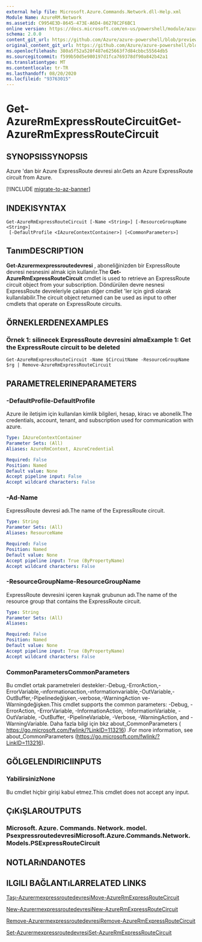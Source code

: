 ```yaml
---
external help file: Microsoft.Azure.Commands.Network.dll-Help.xml
Module Name: AzureRM.Network
ms.assetid: C9954E3D-8645-473E-A6D4-86278C2F6BC1
online version: https://docs.microsoft.com/en-us/powershell/module/azurerm.network/get-azurermexpressroutecircuit
schema: 2.0.0
content_git_url: https://github.com/Azure/azure-powershell/blob/preview/src/ResourceManager/Network/Commands.Network/help/Get-AzureRmExpressRouteCircuit.md
original_content_git_url: https://github.com/Azure/azure-powershell/blob/preview/src/ResourceManager/Network/Commands.Network/help/Get-AzureRmExpressRouteCircuit.md
ms.openlocfilehash: 380a5f52a520f487e625663f7d84cbbc55564db5
ms.sourcegitcommit: f599b50d5e980197d1fca769378df90a842b42a1
ms.translationtype: MT
ms.contentlocale: tr-TR
ms.lasthandoff: 08/20/2020
ms.locfileid: "93763015"
---
```

# <span data-ttu-id="713cb-101">Get-AzureRmExpressRouteCircuit</span><span class="sxs-lookup"><span data-stu-id="713cb-101">Get-AzureRmExpressRouteCircuit</span></span>

## <span data-ttu-id="713cb-102">SYNOPSIS</span><span class="sxs-lookup"><span data-stu-id="713cb-102">SYNOPSIS</span></span>
<span data-ttu-id="713cb-103">Azure 'dan bir Azure ExpressRoute devresi alır.</span><span class="sxs-lookup"><span data-stu-id="713cb-103">Gets an Azure ExpressRoute circuit from Azure.</span></span>

[!INCLUDE [migrate-to-az-banner](../../includes/migrate-to-az-banner.md)]

## <span data-ttu-id="713cb-104">INDEKI</span><span class="sxs-lookup"><span data-stu-id="713cb-104">SYNTAX</span></span>

```
Get-AzureRmExpressRouteCircuit [-Name <String>] [-ResourceGroupName <String>]
 [-DefaultProfile <IAzureContextContainer>] [<CommonParameters>]
```

## <span data-ttu-id="713cb-105">Tanım</span><span class="sxs-lookup"><span data-stu-id="713cb-105">DESCRIPTION</span></span>
<span data-ttu-id="713cb-106">**Get-Azurermexpressroutedevresi** , aboneliğinizden bir ExpressRoute devresi nesnesini almak için kullanılır.</span><span class="sxs-lookup"><span data-stu-id="713cb-106">The **Get-AzureRmExpressRouteCircuit** cmdlet is used to retrieve an ExpressRoute circuit object from your subscription.</span></span> <span data-ttu-id="713cb-107">Döndürülen devre nesnesi ExpressRoute devreleriyle çalışan diğer cmdlet 'ler için girdi olarak kullanılabilir.</span><span class="sxs-lookup"><span data-stu-id="713cb-107">The circuit object returned can be used as input to other cmdlets that operate on ExpressRoute circuits.</span></span>

## <span data-ttu-id="713cb-108">ÖRNEKLERDEN</span><span class="sxs-lookup"><span data-stu-id="713cb-108">EXAMPLES</span></span>

### <span data-ttu-id="713cb-109">Örnek 1: silinecek ExpressRoute devresini alma</span><span class="sxs-lookup"><span data-stu-id="713cb-109">Example 1: Get the ExpressRoute circuit to be deleted</span></span>
```
Get-AzureRmExpressRouteCircuit -Name $CircuitName -ResourceGroupName $rg | Remove-AzureRmExpressRouteCircuit
```

## <span data-ttu-id="713cb-110">PARAMETRELERINE</span><span class="sxs-lookup"><span data-stu-id="713cb-110">PARAMETERS</span></span>

### <span data-ttu-id="713cb-111">-DefaultProfile</span><span class="sxs-lookup"><span data-stu-id="713cb-111">-DefaultProfile</span></span>
<span data-ttu-id="713cb-112">Azure ile iletişim için kullanılan kimlik bilgileri, hesap, kiracı ve abonelik.</span><span class="sxs-lookup"><span data-stu-id="713cb-112">The credentials, account, tenant, and subscription used for communication with azure.</span></span>

```yaml
Type: IAzureContextContainer
Parameter Sets: (All)
Aliases: AzureRmContext, AzureCredential

Required: False
Position: Named
Default value: None
Accept pipeline input: False
Accept wildcard characters: False
```

### <span data-ttu-id="713cb-113">-Ad</span><span class="sxs-lookup"><span data-stu-id="713cb-113">-Name</span></span>
<span data-ttu-id="713cb-114">ExpressRoute devresi adı.</span><span class="sxs-lookup"><span data-stu-id="713cb-114">The name of the ExpressRoute circuit.</span></span>

```yaml
Type: String
Parameter Sets: (All)
Aliases: ResourceName

Required: False
Position: Named
Default value: None
Accept pipeline input: True (ByPropertyName)
Accept wildcard characters: False
```

### <span data-ttu-id="713cb-115">-ResourceGroupName</span><span class="sxs-lookup"><span data-stu-id="713cb-115">-ResourceGroupName</span></span>
<span data-ttu-id="713cb-116">ExpressRoute devresini içeren kaynak grubunun adı.</span><span class="sxs-lookup"><span data-stu-id="713cb-116">The name of the resource group that contains the ExpressRoute circuit.</span></span>

```yaml
Type: String
Parameter Sets: (All)
Aliases: 

Required: False
Position: Named
Default value: None
Accept pipeline input: True (ByPropertyName)
Accept wildcard characters: False
```

### <span data-ttu-id="713cb-117">CommonParameters</span><span class="sxs-lookup"><span data-stu-id="713cb-117">CommonParameters</span></span>
<span data-ttu-id="713cb-118">Bu cmdlet ortak parametreleri destekler:-Debug,-ErrorAction,-ErrorVariable,-ınformationaction,-ınformationvariable,-OutVariable,-OutBuffer,-Pipelinedeğişken,-verbose,-WarningAction ve-Warningdeğişken.</span><span class="sxs-lookup"><span data-stu-id="713cb-118">This cmdlet supports the common parameters: -Debug, -ErrorAction, -ErrorVariable, -InformationAction, -InformationVariable, -OutVariable, -OutBuffer, -PipelineVariable, -Verbose, -WarningAction, and -WarningVariable.</span></span> <span data-ttu-id="713cb-119">Daha fazla bilgi için bkz about_CommonParameters ( https://go.microsoft.com/fwlink/?LinkID=113216) .</span><span class="sxs-lookup"><span data-stu-id="713cb-119">For more information, see about_CommonParameters (https://go.microsoft.com/fwlink/?LinkID=113216).</span></span>

## <span data-ttu-id="713cb-120">GÖLGELENDIRICI</span><span class="sxs-lookup"><span data-stu-id="713cb-120">INPUTS</span></span>

### <span data-ttu-id="713cb-121">Yabilirsiniz</span><span class="sxs-lookup"><span data-stu-id="713cb-121">None</span></span>
<span data-ttu-id="713cb-122">Bu cmdlet hiçbir girişi kabul etmez.</span><span class="sxs-lookup"><span data-stu-id="713cb-122">This cmdlet does not accept any input.</span></span>

## <span data-ttu-id="713cb-123">ÇıKıŞLAR</span><span class="sxs-lookup"><span data-stu-id="713cb-123">OUTPUTS</span></span>

### <span data-ttu-id="713cb-124">Microsoft. Azure. Commands. Network. model. Psexpressroutedevresi</span><span class="sxs-lookup"><span data-stu-id="713cb-124">Microsoft.Azure.Commands.Network.Models.PSExpressRouteCircuit</span></span>

## <span data-ttu-id="713cb-125">NOTLARıNDA</span><span class="sxs-lookup"><span data-stu-id="713cb-125">NOTES</span></span>

## <span data-ttu-id="713cb-126">ILGILI BAĞLANTıLAR</span><span class="sxs-lookup"><span data-stu-id="713cb-126">RELATED LINKS</span></span>

[<span data-ttu-id="713cb-127">Taşı-Azurermexpressroutedevresi</span><span class="sxs-lookup"><span data-stu-id="713cb-127">Move-AzureRmExpressRouteCircuit</span></span>](Move-AzureRmExpressRouteCircuit.md)

[<span data-ttu-id="713cb-128">New-Azurermexpressroutedevresi</span><span class="sxs-lookup"><span data-stu-id="713cb-128">New-AzureRmExpressRouteCircuit</span></span>](New-AzureRmExpressRouteCircuit.md)

[<span data-ttu-id="713cb-129">Remove-Azurermexpressroutedevresi</span><span class="sxs-lookup"><span data-stu-id="713cb-129">Remove-AzureRmExpressRouteCircuit</span></span>](Remove-AzureRmExpressRouteCircuit.md)

[<span data-ttu-id="713cb-130">Set-Azurermexpressroutedevresi</span><span class="sxs-lookup"><span data-stu-id="713cb-130">Set-AzureRmExpressRouteCircuit</span></span>](Set-AzureRmExpressRouteCircuit.md)
